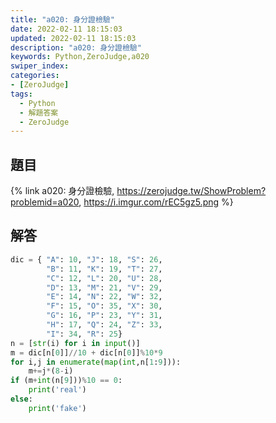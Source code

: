 ```yaml
---
title: "a020: 身分證檢驗"
date: 2022-02-11 18:15:03
updated: 2022-02-11 18:15:03
description: "a020: 身分證檢驗"
keywords: Python,ZeroJudge,a020
swiper_index: 
categories:
- [ZeroJudge]
tags:
  - Python
  - 解題答案
  - ZeroJudge
---
```


## 題目
{% link a020: 身分證檢驗, https://zerojudge.tw/ShowProblem?problemid=a020, https://i.imgur.com/rEC5gz5.png %}

## 解答
```python
dic = { "A": 10, "J": 18, "S": 26,
        "B": 11, "K": 19, "T": 27,
        "C": 12, "L": 20, "U": 28,
        "D": 13, "M": 21, "V": 29,
        "E": 14, "N": 22, "W": 32,
        "F": 15, "O": 35, "X": 30,
        "G": 16, "P": 23, "Y": 31,
        "H": 17, "Q": 24, "Z": 33,
        "I": 34, "R": 25}
n = [str(i) for i in input()]
m = dic[n[0]]//10 + dic[n[0]]%10*9
for i,j in enumerate(map(int,n[1:9])):
    m+=j*(8-i)
if (m+int(n[9]))%10 == 0:
    print('real')
else:
    print('fake')
```